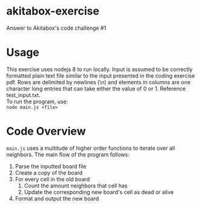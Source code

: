 # akitabox-exercise

Answer to Akitabox's code challenge #1

# Usage

This exercise uses nodejs 8 to run locally. Input is assumed to be correctly formatted plain text file similar to the input presented in the coding exercise pdf. Rows are delimited by newlines (\n) and elements in columns are one character long entries that can take either the value of 0 or 1. Reference test_input.txt.  
To run the program, use:  
`node main.js <file>`

# Code Overview

`main.js` uses a multitude of higher order functions to iterate over all neighbors. The main flow of the program follows:

1. Parse the inputted board file
2. Create a copy of the board
3. For every cell in the old board
    1. Count the amount neighbors that cell has
    2. Update the corresponding new board's cell as dead or alive
4. Format and output the new board
